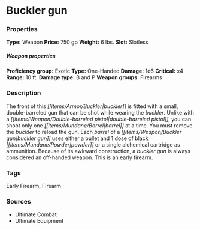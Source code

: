 ﻿---
Title: "Buckler gun"
Type: "Weapon"
Price: "750 gp"
Weight: "6 lbs."
Slot: "Slotless"
Proficiency group: "Exotic"
Weapon properties Type: "One-Handed"
Damage: "1d6"
Critical: "x4"
Range: "10 ft."
Damage type: "B and P"
Weapon groups: "Firearms"
Description: |
  "The front of this buckler is fitted with a small, double-barreled gun that can be shot while wearing the buckler. Unlike with a double-barreled pistol, you can shoot only one barrel at a time. You must remove the buckler to reload the gun. Each barrel of a buckler gun uses either a bullet and 1 dose of black powder or a single alchemical cartridge as ammunition. Because of its awkward construction, a buckler gun is always considered an off-handed weapon. This is an early firearm."
Sources: "['Ultimate Combat', 'Ultimate Equipment']"
---

# Buckler gun

### Properties

**Type:** Weapon **Price:** 750 gp **Weight:** 6 lbs. **Slot:** Slotless

##### Weapon properties

**Proficiency group:** Exotic **Type:** One-Handed **Damage:** 1d6 **Critical:** x4 **Range:** 10 ft. **Damage type:** B and P **Weapon groups:** Firearms

### Description

The front of this _[[items/Armor/Buckler|buckler]]_ is fitted with a small, double-barreled gun that can be shot while wearing the _buckler_. Unlike with a _[[items/Weapon/Double-barreled pistol|double-barreled pistol]]_, you can shoot only one _[[items/Mundane/Barrel|barrel]]_ at a time. You must remove the _buckler_ to reload the gun. Each _barrel_ of a _[[items/Weapon/Buckler gun|buckler gun]]_ uses either a bullet and 1 dose of black _[[items/Mundane/Powder|powder]]_ or a single alchemical cartridge as ammunition. Because of its awkward construction, a _buckler gun_ is always considered an off-handed weapon. This is an early firearm.

### Tags

Early Firearm, Firearm

### Sources

* Ultimate Combat
* Ultimate Equipment